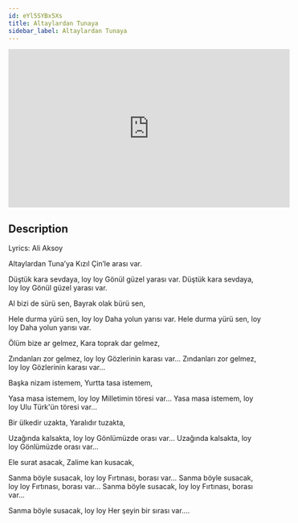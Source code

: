 ```yaml
---
id: eYl5SYBx5Xs
title: Altaylardan Tunaya
sidebar_label: Altaylardan Tunaya
---
```


<iframe
  width="560"
  height="315"
  src="https://www.youtube.com/embed/eYl5SYBx5Xs"
  title="YouTube video player"
  frameborder="0"
  allow="accelerometer; autoplay; clipboard-write; encrypted-media; gyroscope; picture-in-picture; web-share"
  referrerpolicy="strict-origin-when-cross-origin"
  allowfullscreen
></iframe>

## Description

Lyrics: Ali Aksoy

Altaylardan Tuna’ya
Kızıl Çin’le arası var.

Düştük kara sevdaya, loy loy 
Gönül güzel yarası var.
Düştük kara sevdaya, loy loy 
Gönül güzel yarası var.

Al bizi de sürü sen,
Bayrak olak bürü sen,

Hele durma yürü sen, loy loy
Daha yolun yarısı var.
Hele durma yürü sen, loy loy
Daha yolun yarısı var.

Ölüm bize ar gelmez,
Kara toprak dar gelmez,

Zındanları zor gelmez, loy loy
Gözlerinin karası var…
Zındanları zor gelmez, loy loy
Gözlerinin karası var…

Başka nizam istemem,
Yurtta tasa istemem,

Yasa masa istemem, loy loy
Milletimin töresi var…
Yasa masa istemem, loy loy
Ulu Türk'ün töresi var…

Bir ülkedir uzakta,
Yaralıdır tuzakta,

Uzağında kalsakta, loy loy
Gönlümüzde orası var…
Uzağında kalsakta, loy loy
Gönlümüzde orası var…

Ele surat asacak,
Zalime kan kusacak,

Sanma böyle susacak, loy loy
Fırtınası, borası var…
Sanma böyle susacak, loy loy
Fırtınası, borası var…
Sanma böyle susacak, loy loy
Fırtınası, borası var…

Sanma böyle susacak, loy loy
Her şeyin bir sırası var….
